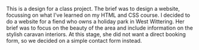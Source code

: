 This is a design for a class project.
The brief was to design a website, focussing on what I've learned on my HTML and CSS course.
I decided to do a website for a fiend who owns a holiday park in West Wittering. Her brief was to focus on the beauty of the area and include information on the stylish caravan interiors. At this stage, she did not want a direct booking form, so we decided on a simple contact form instead.
